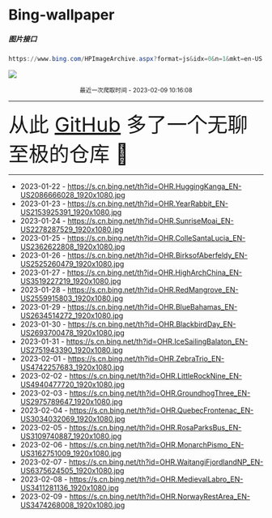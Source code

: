 # Bing-wallpaper

##### 图片接口

```powershell
https://www.bing.com/HPImageArchive.aspx?format=js&idx=0&n=1&mkt=en-US
```

 ![](https://s.cn.bing.net/th?id=OHR.NorwayRestArea_EN-US3474268008_1920x1080.jpg)

<p align='center' >
    <small>
        最近一次爬取时间 - 2023-02-09 10:16:08
    </small>
    <br>
    <hr>
    <font size=7>
        <small>
           从此 <a href='https://github.com/'>GitHub</a> 多了一个无聊至极的仓库  🍳
        </small>
    </font>
    <hr>
</p>


- 2023-01-22 - https://s.cn.bing.net/th?id=OHR.HuggingKanga_EN-US2086666028_1920x1080.jpg 
- 2023-01-23 - https://s.cn.bing.net/th?id=OHR.YearRabbit_EN-US2153925391_1920x1080.jpg 
- 2023-01-24 - https://s.cn.bing.net/th?id=OHR.SunriseMoai_EN-US2278287529_1920x1080.jpg 
- 2023-01-25 - https://s.cn.bing.net/th?id=OHR.ColleSantaLucia_EN-US2362622808_1920x1080.jpg 
- 2023-01-26 - https://s.cn.bing.net/th?id=OHR.BirksofAberfeldy_EN-US2525260479_1920x1080.jpg 
- 2023-01-27 - https://s.cn.bing.net/th?id=OHR.HighArchChina_EN-US3519227219_1920x1080.jpg 
- 2023-01-28 - https://s.cn.bing.net/th?id=OHR.RedMangrove_EN-US2559915803_1920x1080.jpg 
- 2023-01-29 - https://s.cn.bing.net/th?id=OHR.BlueBahamas_EN-US2634514272_1920x1080.jpg 
- 2023-01-30 - https://s.cn.bing.net/th?id=OHR.BlackbirdDay_EN-US2693700478_1920x1080.jpg 
- 2023-01-31 - https://s.cn.bing.net/th?id=OHR.IceSailingBalaton_EN-US2751943390_1920x1080.jpg 
- 2023-02-01 - https://s.cn.bing.net/th?id=OHR.ZebraTrio_EN-US4742257683_1920x1080.jpg 
- 2023-02-02 - https://s.cn.bing.net/th?id=OHR.LittleRockNine_EN-US4940477720_1920x1080.jpg 
- 2023-02-03 - https://s.cn.bing.net/th?id=OHR.GroundhogThree_EN-US2975789647_1920x1080.jpg 
- 2023-02-04 - https://s.cn.bing.net/th?id=OHR.QuebecFrontenac_EN-US3034032069_1920x1080.jpg 
- 2023-02-05 - https://s.cn.bing.net/th?id=OHR.RosaParksBus_EN-US3109740887_1920x1080.jpg 
- 2023-02-06 - https://s.cn.bing.net/th?id=OHR.MonarchPismo_EN-US3162751009_1920x1080.jpg 
- 2023-02-07 - https://s.cn.bing.net/th?id=OHR.WaitangiFjordlandNP_EN-US6375624505_1920x1080.jpg 
- 2023-02-08 - https://s.cn.bing.net/th?id=OHR.MedievalLabro_EN-US3411281136_1920x1080.jpg 
- 2023-02-09 - https://s.cn.bing.net/th?id=OHR.NorwayRestArea_EN-US3474268008_1920x1080.jpg 
